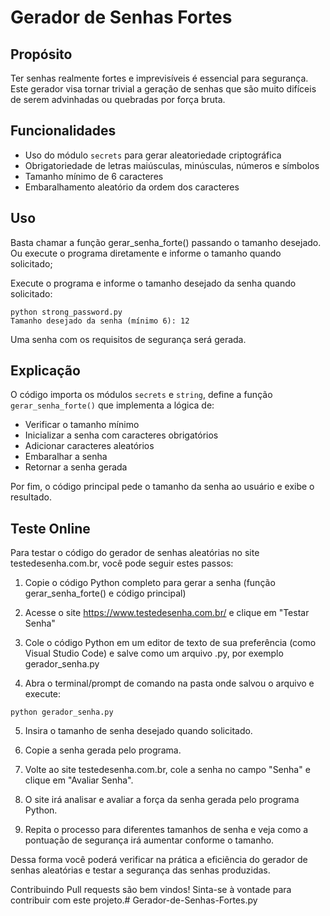 # Gerador de Senhas Fortes

## Propósito

Ter senhas realmente fortes e imprevisíveis é essencial para segurança. Este gerador visa tornar trivial a geração de senhas que são muito difíceis de serem advinhadas ou quebradas por força bruta.

## Funcionalidades

- Uso do módulo `secrets` para gerar aleatoriedade criptográfica 
- Obrigatoriedade de letras maiúsculas, minúsculas, números e símbolos
- Tamanho mínimo de 6 caracteres
- Embaralhamento aleatório da ordem dos caracteres

## Uso 

Basta chamar a função gerar_senha_forte() passando o tamanho desejado. Ou execute o programa diretamente e informe o tamanho quando solicitado; 

Execute o programa e informe o tamanho desejado da senha quando solicitado:

```
python strong_password.py
Tamanho desejado da senha (mínimo 6): 12
```

Uma senha com os requisitos de segurança será gerada.

## Explicação

O código importa os módulos `secrets` e `string`, define a função `gerar_senha_forte()` que implementa a lógica de:

- Verificar o tamanho mínimo 
- Inicializar a senha com caracteres obrigatórios
- Adicionar caracteres aleatórios
- Embaralhar a senha
- Retornar a senha gerada

Por fim, o código principal pede o tamanho da senha ao usuário e exibe o resultado.

## Teste Online

Para testar o código do gerador de senhas aleatórias no site testedesenha.com.br, você pode seguir estes passos:

1. Copie o código Python completo para gerar a senha (função gerar_senha_forte() e código principal)

2. Acesse o site https://www.testedesenha.com.br/ e clique em "Testar Senha"

3. Cole o código Python em um editor de texto de sua preferência (como Visual Studio Code) e salve como um arquivo .py, por exemplo gerador_senha.py

4. Abra o terminal/prompt de comando na pasta onde salvou o arquivo e execute:

```
python gerador_senha.py
```

5. Insira o tamanho de senha desejado quando solicitado.

6. Copie a senha gerada pelo programa.

7. Volte ao site testedesenha.com.br, cole a senha no campo "Senha" e clique em "Avaliar Senha".

8. O site irá analisar e avaliar a força da senha gerada pelo programa Python.

9. Repita o processo para diferentes tamanhos de senha e veja como a pontuação de segurança irá aumentar conforme o tamanho.

Dessa forma você poderá verificar na prática a eficiência do gerador de senhas aleatórias e testar a segurança das senhas produzidas.


Contribuindo
Pull requests são bem vindos! Sinta-se à vontade para contribuir com este projeto.# Gerador-de-Senhas-Fortes.py
